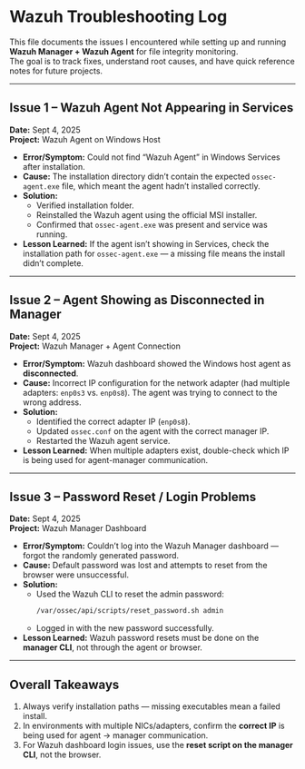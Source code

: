 # Wazuh Troubleshooting Log

This file documents the issues I encountered while setting up and running **Wazuh Manager + Wazuh Agent** for file integrity monitoring.  
The goal is to track fixes, understand root causes, and have quick reference notes for future projects.

---

## Issue 1 – Wazuh Agent Not Appearing in Services
**Date:** Sept 4, 2025  
**Project:** Wazuh Agent on Windows Host  

- **Error/Symptom:** Could not find “Wazuh Agent” in Windows Services after installation.  
- **Cause:** The installation directory didn’t contain the expected `ossec-agent.exe` file, which meant the agent hadn’t installed correctly.  
- **Solution:**  
  - Verified installation folder.  
  - Reinstalled the Wazuh agent using the official MSI installer.  
  - Confirmed that `ossec-agent.exe` was present and service was running.  
- **Lesson Learned:** If the agent isn’t showing in Services, check the installation path for `ossec-agent.exe` — a missing file means the install didn’t complete.

---

## Issue 2 – Agent Showing as Disconnected in Manager
**Date:** Sept 4, 2025  
**Project:** Wazuh Manager + Agent Connection  

- **Error/Symptom:** Wazuh dashboard showed the Windows host agent as **disconnected**.  
- **Cause:** Incorrect IP configuration for the network adapter (had multiple adapters: `enp0s3` vs. `enp0s8`). The agent was trying to connect to the wrong address.  
- **Solution:**  
  - Identified the correct adapter IP (`enp0s8`).  
  - Updated `ossec.conf` on the agent with the correct manager IP.  
  - Restarted the Wazuh agent service.  
- **Lesson Learned:** When multiple adapters exist, double-check which IP is being used for agent-manager communication.

---

## Issue 3 – Password Reset / Login Problems
**Date:** Sept 4, 2025  
**Project:** Wazuh Manager Dashboard  

- **Error/Symptom:** Couldn’t log into the Wazuh Manager dashboard — forgot the randomly generated password.  
- **Cause:** Default password was lost and attempts to reset from the browser were unsuccessful.  
- **Solution:**  
  - Used the Wazuh CLI to reset the admin password:  
    ```bash
    /var/ossec/api/scripts/reset_password.sh admin
    ```  
  - Logged in with the new password successfully.  
- **Lesson Learned:** Wazuh password resets must be done on the **manager CLI**, not through the agent or browser.

---

## Overall Takeaways
1. Always verify installation paths — missing executables mean a failed install.  
2. In environments with multiple NICs/adapters, confirm the **correct IP** is being used for agent → manager communication.  
3. For Wazuh dashboard login issues, use the **reset script on the manager CLI**, not the browser.  
